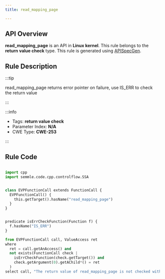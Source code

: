 ```yaml
---
title: read_mapping_page

---
```



## API Overview
**read_mapping_page** is an API in **Linux kernel**. This rule belongs to the **return value check** type. This rule is generated using [APISpecGen](../../tools/APISpecGen).
## Rule Description

:::tip

read_mapping_page returns error pointer on failure, use IS_ERR to check the return value

:::

:::info

- Tags: **return value check**
- Parameter Index: **N/A**
- CWE Type: **CWE-253**

:::

## Rule Code
```python

import cpp
import semmle.code.cpp.controlflow.SSA


class EVPFunctionCall extends FunctionCall {
  EVPFunctionCall() {
    this.getTarget().hasName("read_mapping_page")
  }
}


predicate isErrCheckFunction(Function f) {
  f.hasName("IS_ERR") 
}

from EVPFunctionCall call, ValueAccess ret
where
  ret = call.getAnAccess() and
  not exists(FunctionCall check |
    isErrCheckFunction(check.getTarget()) and
    check.getArgument(0).getAChild*() = ret
  )
select call, "The return value of read_mapping_page is not checked with IS_ERR."
    
```